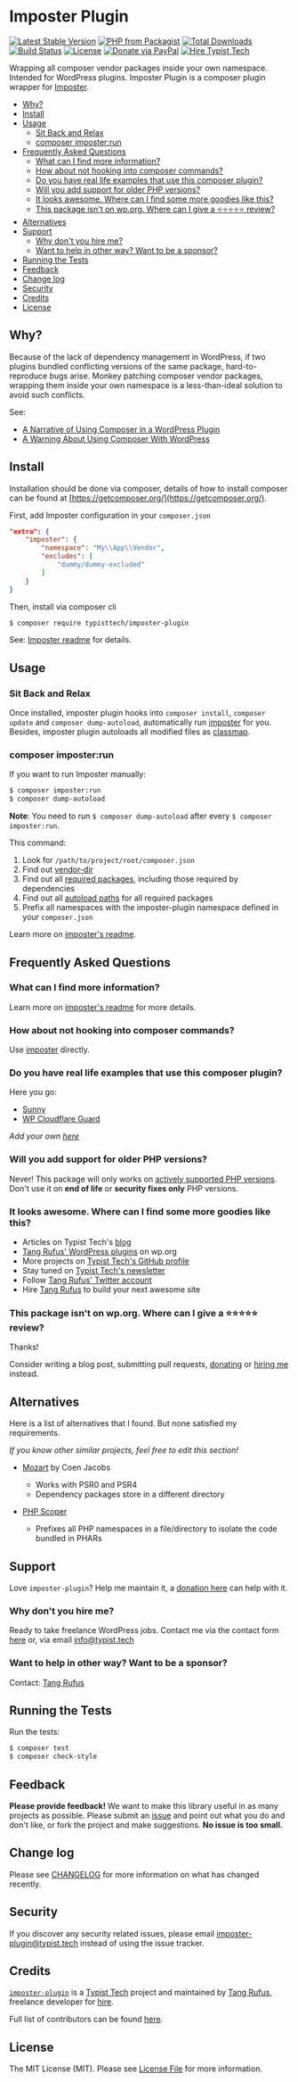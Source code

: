 # Imposter Plugin

[![Latest Stable Version](https://poser.pugx.org/typisttech/imposter-plugin/v/stable)](https://packagist.org/packages/typisttech/imposter-plugin)
[![PHP from Packagist](https://img.shields.io/packagist/php-v/typisttech/imposter-plugin.svg)](https://packagist.org/packages/typisttech/imposter-plugin)
[![Total Downloads](https://poser.pugx.org/typisttech/imposter-plugin/downloads)](https://packagist.org/packages/typisttech/imposter-plugin)
[![Build Status](https://travis-ci.org/TypistTech/imposter-plugin.svg?branch=master)](https://travis-ci.org/TypistTech/imposter-plugin)
[![License](https://poser.pugx.org/typisttech/imposter-plugin/license)](https://packagist.org/packages/typisttech/imposter-plugin)
[![Donate via PayPal](https://img.shields.io/badge/Donate-PayPal-blue.svg)](https://typist.tech/donate/imposter-plugin/)
[![Hire Typist Tech](https://img.shields.io/badge/Hire-Typist%20Tech-ff69b4.svg)](https://typist.tech/contact/)

Wrapping all composer vendor packages inside your own namespace. Intended for WordPress plugins.
Imposter Plugin is a composer plugin wrapper for [Imposter](https://github.com/TypistTech/imposter/).

<!-- START doctoc generated TOC please keep comment here to allow auto update -->
<!-- DON'T EDIT THIS SECTION, INSTEAD RE-RUN doctoc TO UPDATE -->


- [Why?](#why)
- [Install](#install)
- [Usage](#usage)
  - [Sit Back and Relax](#sit-back-and-relax)
  - [composer imposter:run](#composer-imposterrun)
- [Frequently Asked Questions](#frequently-asked-questions)
  - [What can I find more information?](#what-can-i-find-more-information)
  - [How about not hooking into composer commands?](#how-about-not-hooking-into-composer-commands)
  - [Do you have real life examples that use this composer plugin?](#do-you-have-real-life-examples-that-use-this-composer-plugin)
  - [Will you add support for older PHP versions?](#will-you-add-support-for-older-php-versions)
  - [It looks awesome. Where can I find some more goodies like this?](#it-looks-awesome-where-can-i-find-some-more-goodies-like-this)
  - [This package isn't on wp.org. Where can I give a :star::star::star::star::star: review?](#this-package-isnt-on-wporg-where-can-i-give-a-starstarstarstarstar-review)
- [Alternatives](#alternatives)
- [Support](#support)
  - [Why don't you hire me?](#why-dont-you-hire-me)
  - [Want to help in other way? Want to be a sponsor?](#want-to-help-in-other-way-want-to-be-a-sponsor)
- [Running the Tests](#running-the-tests)
- [Feedback](#feedback)
- [Change log](#change-log)
- [Security](#security)
- [Credits](#credits)
- [License](#license)

<!-- END doctoc generated TOC please keep comment here to allow auto update -->

## Why?

Because of the lack of dependency management in WordPress, if two plugins bundled conflicting versions of the same package, hard-to-reproduce bugs arise.
Monkey patching composer vendor packages, wrapping them inside your own namespace is a less-than-ideal solution to avoid such conflicts.

See:
- [A Narrative of Using Composer in a WordPress Plugin](https://wptavern.com/a-narrative-of-using-composer-in-a-wordpress-plugin)
- [A Warning About Using Composer With WordPress](https://blog.wppusher.com/a-warning-about-using-composer-with-wordpress/)

## Install

Installation should be done via composer, details of how to install composer can be found at [https://getcomposer.org/](https://getcomposer.org/).

First, add Imposter configuration in your `composer.json`

```json
"extra": {
    "imposter": {
        "namespace": "My\\App\\Vendor",
        "excludes": [
            "dummy/dummy-excluded"
        ]
    }
}
```

Then, install via composer cli

``` bash
$ composer require typisttech/imposter-plugin
```

See: [Imposter readme](https://github.com/Typisttech/imposter#config) for details.

## Usage

### Sit Back and Relax

Once installed, imposter plugin hooks into `composer install`, `composer update` and `composer dump-autoload`, automatically run [imposter](https://github.com/TypistTech/imposter/) for you.
Besides, imposter plugin autoloads all modified files as [classmap](https://getcomposer.org/doc/04-schema.md#classmap).

### composer imposter:run

If you want to run Imposter manually:
```bash
$ composer imposter:run
$ composer dump-autoload
```

**Note**: You need to run `$ composer dump-autoload` after every `$ composer imposter:run`.

This command:
1. Look for `/path/to/project/root/composer.json`
2. Find out [vendor-dir](https://getcomposer.org/doc/06-config.md#vendor-dir)
3. Find out all [required packages](https://getcomposer.org/doc/04-schema.md#require), including those required by dependencies
4. Find out all [autoload paths](https://getcomposer.org/doc/04-schema.md#autoload) for all required packages
5. Prefix all namespaces with the imposter-plugin namespace defined in your `composer.json`

Learn more on [imposter's readme](https://github.com/TypistTech/imposter#usage).

## Frequently Asked Questions

### What can I find more information?

Learn more on [imposter's readme](https://github.com/TypistTech/imposter/) for more details.

### How about not hooking into composer commands?

Use [imposter](https://github.com/TypistTech/imposter/) directly.

### Do you have real life examples that use this composer plugin?

Here you go:

 * [Sunny](https://github.com/Typisttech/sunny)
 * [WP Cloudflare Guard](https://github.com/TypistTech/wp-cloudflare-guard)


 *Add your own [here](https://github.com/TypistTech/imposter-plugin/edit/master/README.md)*

### Will you add support for older PHP versions?

Never! This package will only works on [actively supported PHP versions](https://secure.php.net/supported-versions.php).
Don't use it on **end of life** or **security fixes only** PHP versions.

### It looks awesome. Where can I find some more goodies like this?

* Articles on Typist Tech's [blog](https://typist.tech)
* [Tang Rufus' WordPress plugins](https://profiles.wordpress.org/tangrufus#content-plugins) on wp.org
* More projects on [Typist Tech's GitHub profile](https://github.com/TypistTech)
* Stay tuned on [Typist Tech's newsletter](https://typist.tech/go/newsletter)
* Follow [Tang Rufus' Twitter account](https://twitter.com/TangRufus)
* Hire [Tang Rufus](https://typist.tech/contact) to build your next awesome site

### This package isn't on wp.org. Where can I give a :star::star::star::star::star: review?

Thanks!

Consider writing a blog post, submitting pull requests, [donating](https://typist.tech/donation/) or [hiring me](https://typist.tech/contact/) instead.

## Alternatives

Here is a list of alternatives that I found. But none satisfied my requirements.

*If you know other similar projects, feel free to edit this section!*

* [Mozart](https://github.com/coenjacobs/mozart) by Coen Jacobs
    - Works with PSR0 and PSR4
    - Dependency packages store in a different directory

* [PHP Scoper](https://github.com/humbug/php-scoper)
    - Prefixes all PHP namespaces in a file/directory to isolate the code bundled in PHARs

## Support

Love `imposter-plugin`? Help me maintain it, a [donation here](https://typist.tech/donation/) can help with it.

### Why don't you hire me?

Ready to take freelance WordPress jobs. Contact me via the contact form [here](https://typist.tech/contact/) or, via email [info@typist.tech](mailto:info@typist.tech)

### Want to help in other way? Want to be a sponsor?

Contact: [Tang Rufus](mailto:tangrufus@gmail.com)

## Running the Tests

Run the tests:

``` bash
$ composer test
$ composer check-style
```

## Feedback

**Please provide feedback!** We want to make this library useful in as many projects as possible.
Please submit an [issue](https://github.com/TypistTech/imposter-plugin/issues/new) and point out what you do and don't like, or fork the project and make suggestions.
**No issue is too small.**

## Change log

Please see [CHANGELOG](./CHANGELOG.md) for more information on what has changed recently.

## Security

If you discover any security related issues, please email imposter-plugin@typist.tech instead of using the issue tracker.

## Credits

[`imposter-plugin`](https://github.com/TypistTech/imposter-plugin) is a [Typist Tech](https://typist.tech) project and maintained by [Tang Rufus](https://twitter.com/TangRufus), freelance developer for [hire](https://www.typist.tech/contact/).

Full list of contributors can be found [here](https://github.com/TypistTech/imposter-plugin/graphs/contributors).

## License

The MIT License (MIT). Please see [License File](./LICENSE) for more information.
